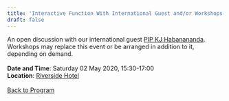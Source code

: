 ```yaml
---
title: 'Interactive Function With International Guest and/or Workshops'
draft: false
---
```


An open discussion with our international guest [PIP KJ Habanananda](/guest). Workshops may replace this event or be arranged in addition to it, depending on demand.
\
\
**Date and Time**: Saturday 02 May 2020, 15:30-17:00 \
**Location**: [Riverside Hotel](/venue)
\
\
[Back to Program](/program)
